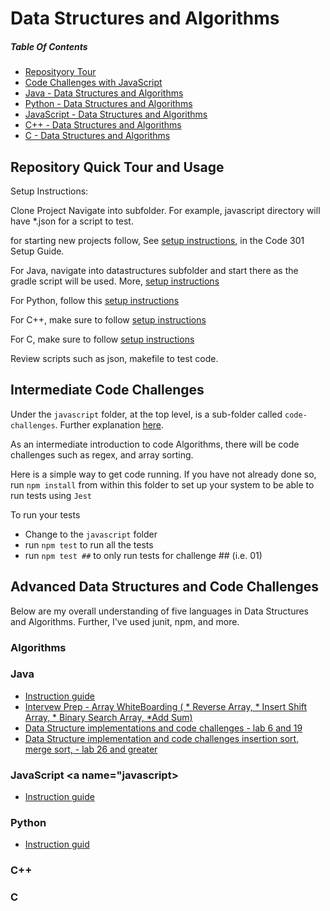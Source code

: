 # Data Structures and Algorithms
##### Table Of Contents
- [Reposityory Tour](#repository)
- [Code Challenges with JavaScript](#inter)
- [Java - Data Structures and Algorithms](#java)
- [Python - Data Structures and Algorithms](#python)
- [JavaScript - Data Structures and Algorithms](#javascript)
- [C++ - Data Structures and Algorithms](#c++)
- [C - Data Structures and Algorithms](#c)

## Repository Quick Tour and Usage <a name="repository"></a>
Setup Instructions:

Clone Project
 Navigate into subfolder. For example, javascript directory will have *.json for a script to test.

 for starting new projects follow, See [setup instructions](https://codefellows.github.io/setup-guide/code-301/3-code-challenges), in the Code 301 Setup Guide.

 For Java, navigate into datastructures subfolder and start there as the gradle script will be used. More, [setup instructions](java/README.md)

 For Python, follow this [setup instructions](python/README.md)

 For C++, make sure to follow [setup instructions](c++/README.md)

 For C, make sure to follow [setup instructions](c/README.md)

 Review scripts such as json, makefile to test code.

## Intermediate Code Challenges <a name="inter"></a>

Under the `javascript` folder, at the top level, is a sub-folder called `code-challenges`. Further explanation [here](javascript/README.md).

As an intermediate introduction to code Algorithms, there will be code challenges such as regex, and array sorting.

Here is a simple way to get code running.
If you have not already done so, run `npm install` from within this folder to set up your system to be able to run tests using `Jest`

To run your tests

- Change to the `javascript` folder
- run `npm test` to run all the tests
- run `npm test ##` to only run tests for challenge ## (i.e. 01)

## Advanced Data Structures and Code Challenges
Below are my overall understanding of five languages in Data Structures and Algorithms. Further, I've used junit, npm, and more.
### Algorithms <a name = "Algorithms"></a>
### Java <a name="java"></a>
<!-- - [Data Structure implementations and code challenges - lab 6 and 20](java/linked-list/README.md) -->
- [Instruction guide](java/README.md)
- [Intervew Prep - Array WhiteBoarding ( * Reverse Array, * Insert Shift Array, * Binary Search Array, *Add Sum)](java/datastructures/README.md)
- [Data Structure implementations and code challenges - lab 6 and 19](java/datastructures/README.md)
- [Data Structure implementation and code challenges insertion sort, merge sort, - lab 26 and greater](java/datastructures/README.md)
### JavaScript <a name="javascript></a>
- [Instruction guide](javascript/README.md)
### Python <a name="python"></a>
- [Instruction guid](python/README.md)
### C++ <a name="c++"></a>
### C <a name="c"></a>
